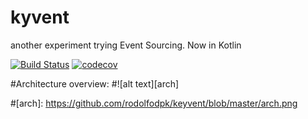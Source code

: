 # kyvent
another experiment trying Event Sourcing. Now in  Kotlin

[![Build Status](https://travis-ci.org/rodolfodpk/keyvent.svg?branch=master)](https://travis-ci.org/rodolfodpk/keyvent)
[![codecov](https://codecov.io/gh/rodolfodpk/keyvent/branch/master/graph/badge.svg)](https://codecov.io/gh/rodolfodpk/keyvent)

#Architecture overview: 
#![alt text][arch]

#[arch]: https://github.com/rodolfodpk/keyvent/blob/master/arch.png
